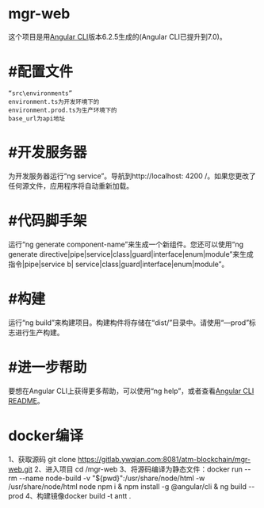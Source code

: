 # mgr-web
这个项目是用[Angular CLI](https://github.com/angular/angular-cli)版本6.2.5生成的(Angular CLI已提升到7.0)。
# #配置文件
	“src\environments”
	environment.ts为开发环境下的  
	environment.prod.ts为生产环境下的  
	base_url为api地址  
# #开发服务器
为开发服务器运行“ng service”。导航到http://localhost: 4200 /。如果您更改了任何源文件，应用程序将自动重新加载。
# #代码脚手架
运行“ng generate component-name”来生成一个新组件。您还可以使用“ng generate directive|pipe|service|class|guard|interface|enum|module”来生成指令|pipe|service b| service|class|guard|interface|enum|module”。
# #构建
运行“ng build”来构建项目。构建构件将存储在“dist/”目录中。请使用“—prod”标志进行生产构建。
# #进一步帮助
要想在Angular CLI上获得更多帮助，可以使用“ng help”，或者查看[Angular CLI README](https://github.com/angular/angular-cli/blob/master/README.md)。

# docker编译
1、获取源码 git clone https://gitlab.ywqian.com:8081/atm-blockchain/mgr-web.git
2、进入项目 cd /mgr-web
3、将源码编译为静态文件：docker run --rm --name node-build -v "${pwd}":/usr/share/node/html -w /usr/share/node/html node npm i & npm install -g @angular/cli & ng build --prod
4、构建镜像docker build -t antt .
